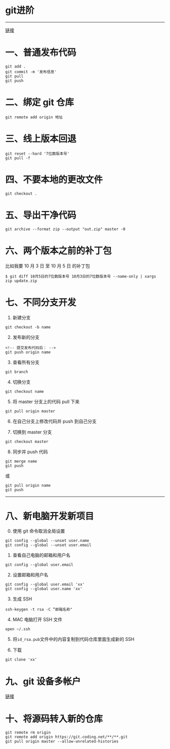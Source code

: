 #  git进阶

---

[链接](https://blog.csdn.net/shenlei19911210/article/details/78529939?spm=1001.2014.3001.5501)

# 一、普通发布代码

```
git add .
git commit -m '发布信息'
git pull
git push
```

# 二、绑定 git 仓库

```
git remote add origin 地址
```

# 三、线上版本回退

```
git reset --hard '7位数版本号'
git pull -f
```

# 四、不要本地的更改文件

```
git checkout .
```

# 五、导出干净代码

```
git archive --format zip --output "out.zip" master -0
```

# 六、两个版本之前的补丁包

比如我要 10 月 3 日 至 10 月 5 日 的补丁包

`$ git diff 10月5日的7位数版本号 10月3日的7位数版本号 --name-only | xargs zip update.zip`

# 七、不同分支开发

1. 新建分支

```
git checkout -b name
```

2. 发布新的分支

```
<!-- 提交发布代码后： -->
git push origin name
```

3. 查看所有分支

```
git branch
```

4. 切换分支

```
git checkout name
```

5. 将 master 分支上的代码 pull 下来

```
git pull origin master
```

6. 在自己分支上修改代码并 push 到自己分支

7. 切换到 master 分支

```
git checkout master
```

8. 同步并 push 代码

```
git merge name
git push
```

或

```
git pull origin name
git push
```

---

# 八、新电脑开发新项目

0. 使用 git 命令取消全局设置

```
git config --global --unset user.name
git config --global --unset user.email
```

1. 查看自己电脑的邮箱和用户名

```
git config --global user.email
```

2. 设置邮箱和用户名

```
git config --global user.email 'xx'
git config --global user.name 'xx'
```

3. 生成 SSH

```
ssh-keygen -t rsa -C “邮箱名称"
```

4. MAC 电脑打开 SSH 文件

```
open ~/.ssh
```

5. 将`id_rsa.pub`文件中的内容复制到代码仓库里面生成新的 SSH

6. 下载

```
git clone 'xx'
```

# 九、git 设备多帐户

[链接](https://www.jianshu.com/p/cacf91579268)

# 十、将源码转入新的仓库

```
git remote rm origin
git remote add origin https://git.coding.net/**/**.git
git pull origin master --allow-unrelated-histories
```